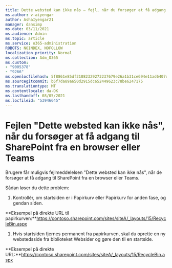 ```yaml
---
title: Dette websted kan ikke nås – fejl, når du forsøger at få adgang SharePoint websted fra browser eller Teams
ms.author: v-aiyengar
author: AshaIyengar21
manager: dansimp
ms.date: 03/11/2021
ms.audience: Admin
ms.topic: article
ms.service: o365-administration
ROBOTS: NOINDEX, NOFOLLOW
localization_priority: Normal
ms.collection: Adm_O365
ms.custom:
- "9005378"
- "9266"
ms.openlocfilehash: 5f8861e85df21082329273237679e26a1b31ce694e11ad6407d4690d7caf2fc9
ms.sourcegitcommit: b5f7da89a650d2915dc652449623c78be6247175
ms.translationtype: MT
ms.contentlocale: da-DK
ms.lasthandoff: 08/05/2021
ms.locfileid: "53946645"
---
```

# <a name="this-site-cant-be-reached-error-when-trying-to-access-sharepoint-site-from-browser-or-teams"></a>Fejlen "Dette websted kan ikke nås", når du forsøger at få adgang til SharePoint fra en browser eller Teams

Brugere får muligvis fejlmeddelelsen "Dette websted kan ikke nås", når de forsøger at få adgang til SharePoint fra en browser eller Teams. 

Sådan løser du dette problem: 

1. Kontrollér, om startsiden er i Papirkurv eller Papirkurv for anden fase, og gendan siden.

**Eksempel på direkte URL til papirkurven:**https://contoso.sharepoint.com/sites/siteA/_layouts/15/RecycleBin.aspx

1. Hvis startsiden fjernes permanent fra papirkurven, skal du oprette en ny webstedsside fra biblioteket Websider og gøre den til en startside. 

**Eksempel på direkte URL:**https://contoso.sharepoint.com/sites/siteA/_layouts/15/RecycleBin.aspx